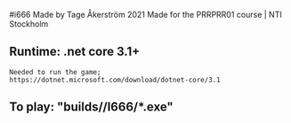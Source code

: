 #i666
Made by Tage Åkerström 2021
Made for the PRRPRR01 course | NTI Stockholm

## Runtime: .net core 3.1+
	Needed to run the game;
	https://dotnet.microsoft.com/download/dotnet-core/3.1

## To play: "builds/<latest release>/I666/*.exe"